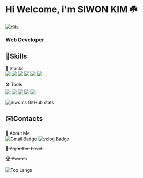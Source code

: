 # Hi Welcome, i'm SIWON KIM ☘️ <br/>
[![Hits](https://hits.seeyoufarm.com/api/count/incr/badge.svg?url=https%3A%2F%2Fgithub.com%2Fctsiwonnim&count_bg=%23497923&title_bg=%23A5C785&icon=&icon_color=%23E7E7E7&title=hits&edge_flat=false)](https://hits.seeyoufarm.com)
### Web Developer


## 💪Skills
📝 Stacks<br/>
<img src="https://img.shields.io/badge/Java-3776AB?style=for-the-badge&logo=Java&logoColor=white">
<img src="https://img.shields.io/badge/Python-3776AB?style=for-the-badge&logo=Python&logoColor=white">
<img src="https://img.shields.io/badge/JavaScript-F7DF1E?style=for-the-badge&logo=javascript&logoColor=white">
<img src="https://img.shields.io/badge/oracle-F80000?style=for-the-badge&logo=oracle&logoColor=white">
<img src="https://img.shields.io/badge/mongodb-47A248?style=for-the-badge&logo=mongodb&logoColor=white">
<img src="https://img.shields.io/badge/springboot-6DB33F?style=for-the-badge&logo=springboot&logoColor=white">
       
🛠️ Tools<br/>
<img src="https://img.shields.io/badge/visualstudio-5C2D91?style=for-the-badge&logo=visualstudio&logoColor=white">
<img src="https://img.shields.io/badge/studio3t-17AF66?style=for-the-badge&logo=studio3t&logoColor=white">
<img src="https://img.shields.io/badge/eclipseide-2C2255?style=for-the-badge&logo=eclipseide&logoColor=white">
<img src="https://img.shields.io/badge/intellijidea-000000?style=for-the-badge&logo=intellijidea&logoColor=white">
<img src="https://img.shields.io/badge/github-181717?style=for-the-badge&logo=github&logoColor=white">
  
![Siwon's GitHub stats](https://github-readme-stats.vercel.app/api?username=ctsiwonnim&show_icons=true&theme=merko)

## ✉️Contacts
🐣 About Me<br/>
[![Gmail Badge](https://img.shields.io/badge/Gmail-d14836?style=flat-square&logo=Gmail&logoColor=white&link=mailto:siwonnima@gmail.com)](siwonnima@gmail.com)
[![velog Badge](https://img.shields.io/badge/velog-20C997?style=flat-square&logo=velog&logoColor=white&link=mailto:https://velog.io/@ctsiwonnim/posts)](https://velog.io/@ctsiwonnim/posts)

~~🏅 Algorithm Level.<br/>~~


~~🏆 Awards<br/>~~


![Top Langs](https://github-readme-stats.vercel.app/api/top-langs/?username=ctsiwonnim&layout=compact&theme=merko)

